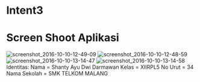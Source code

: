 # Intent3
# Screen Shoot Aplikasi
![screenshot_2016-10-10-12-49-09](https://cloud.githubusercontent.com/assets/22720450/19338234/cb0b390e-9145-11e6-88e3-4fcb6750cdc5.png)
![screenshot_2016-10-10-12-48-59](https://cloud.githubusercontent.com/assets/22720450/19338236/cf915ce2-9145-11e6-8875-edd4baf5696d.png)
![screenshot_2016-10-10-13-14-47](https://cloud.githubusercontent.com/assets/22720450/19338240/d1fc9352-9145-11e6-81df-c6678d7fdde1.png)
![screenshot_2016-10-10-13-14-58](https://cloud.githubusercontent.com/assets/22720450/19338243/d6df1d4a-9145-11e6-851b-997eef4a3399.png)
Identitas:
Nama = Shanty Ayu Dwi Darmawan Kelas = XIIRPL5 No Urut = 34 Nama Sekolah = SMK TELKOM MALANG
